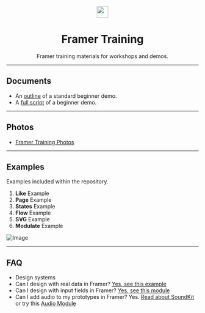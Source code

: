 <div align="center">
  <img src="https://cl.ly/q8ma/logo.png" width="30">
</div>

<h1 align="center">Framer Training</h1>
<p align="center">Framer training materials for workshops and demos.</p>

---

## Documents
- An [outline](https://www.getoutline.com/doc/beginner-demo-igAWeLnIrg) of a standard beginner demo.
- A [full script](https://docs.google.com/document/d/1AZF6sJfFpvzbOq7tDSwL775T8jVoGhrdN3UH92722D4/edit) of a beginner demo.

---

## Photos
- [Framer Training Photos](https://unsplash.com/collections/496057/framer-training)

---

## Examples
Examples included within the repository.

1. <strong>Like</strong> Example
2. <strong>Page</strong> Example
3. <strong>States</strong> Example
4. <strong>Flow</strong> Example
5. <strong>SVG</strong> Example
6. <strong>Modulate</strong> Example 

![Image](https://cl.ly/q9KH/Frame.png)

---

## FAQ

- Design systems
- Can I design with real data in Framer? [Yes, see this example](https://dribbble.com/shots/4065235-Framer-SVG-BTC)
- Can I design with input fields in Framer? [Yes, see this module](https://github.com/benjamindenboer/FramerInput)
- Can I add audio to my prototypes in Framer? Yes. [Read about SoundKit](https://blog.framer.com/facebook-sound-kit-now-in-framer-eb8a22f88bfd) or try this [Audio Module](https://blog.framer.com/facebook-sound-kit-now-in-framer-eb8a22f88bfd)
